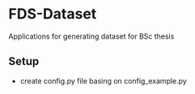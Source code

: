 # FDS-Dataset
Applications for generating dataset for BSc thesis

## Setup
- create config.py file basing on config_example.py
